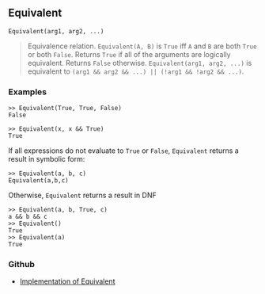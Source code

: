 ## Equivalent

```
Equivalent(arg1, arg2, ...)
```

>  Equivalence relation. `Equivalent(A, B)` is `True` iff `A` and `B` are both `True` or both `False`. Returns `True` if all of the arguments are logically equivalent. Returns `False` otherwise. `Equivalent(arg1, arg2, ...)` is equivalent to `(arg1 && arg2 && ...) || (!arg1 && !arg2 && ...)`.

### Examples

```
>> Equivalent(True, True, False)
False

>> Equivalent(x, x && True)
True
```

If all expressions do not evaluate to `True` or `False`, `Equivalent` returns a result in symbolic form:

```
>> Equivalent(a, b, c)
Equivalent(a,b,c)
```

Otherwise, `Equivalent` returns a result in DNF

```
>> Equivalent(a, b, True, c)
a && b && c
>> Equivalent()
True
>> Equivalent(a)
True
 ```

### Github

* [Implementation of Equivalent](https://github.com/axkr/symja_android_library/blob/master/symja_android_library/matheclipse-core/src/main/java/org/matheclipse/core/builtin/BooleanFunctions.java#L1457) 
